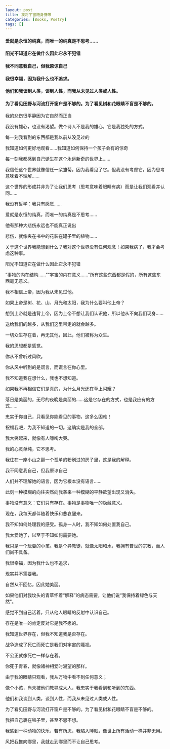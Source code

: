 ```yaml
---
layout: post
title: 我将宇宙随身携带
categories: [Books, Poetry]
tags: []
---
```

#### 爱就是永恒的纯真，而唯一的纯真是不思考……
#### 阳光不知道它在做什么因此它永不犯错
#### 我不同意我自己，但我原谅自己
#### 我很幸福，因为我什么也不追求。
#### 他们和我谈到人类，谈到人性，而我从未见过人类或人性。
#### 为了看见田野与河流打开窗户是不够的。为了看见树和花眼睛不盲是不够的。
<!-- more -->
我的悲伤很平静因为它自然而正当

我没有雄心，也没有渴望。做个诗人不是我的雄心，它是我独处的方式。

每一刻我看到的东西都是我以前从没见过的

我知道如何更好地观看……我知道如何保持一个孩子会有的惊奇

每一刻我都感到自己诞生在这个永远新奇的世界上……

我信任这个世界就像信任一朵雏菊，因为我看见了它。但我没有考虑它，因为思考意味着不理解……

这个世界的形成并非为了让我们思考（思考意味着眼睛有病）而是让我们观看并认同……

我没有哲学：我只有感觉……

爱就是永恒的纯真，而唯一的纯真是不思考……

他有那种大悲伤永远也不能真正说出

悲伤，就像夹在书中的花装在罐子里的植物……

关于这个世界我能想到什么？我对这个世界没有任何观念！如果我病了，我才会考虑这种事。

阳光不知道它在做什么因此它永不犯错

“事物的内在结构……”“宇宙的内在意义……”所有这些东西都是假的，所有这些东西毫无意义。

我不相信上帝，因为我从未见过他。

如果上帝是树、花、山、月光和太阳，我为什么要叫他上帝？

想到上帝就是违背上帝，因为上帝不想让我们认识他，所以他从不向我们现身……

送给我们的越多，从我们这里带走的就会越多。

一切众生存在着，再无其他，因此，他们被称为众生。

我的思想都是感觉。

你从不曾听过风吹。

你从风中听到的是谎言，而谎言在你心里。

我不知道我在想什么，我也不想知道。

如果我不再相信它们是真的，为什么月光还在草上闪耀？

落日是美丽的，无尽的夜晚是美丽的……这是它存在的方式，也是我应有的方式……

忠实于你自己，只看见你能看见的事物，这多么困难！

祝福我吧，为我不知道的一切。这确实是我的全部。

我大笑起来，就像有人嚎啕大哭。

 我的心灵单纯，它不思考。

我住在一座小山之巅一个孤单的粉刷过的房子里，这是我的解释。

我不同意我自己，但我原谅自己

人们并不理解她的语言，因为它根本没有语言……

此刻一种模糊的向往突然向我袭来一种模糊的平静欲望出现又消失。

事物没有意义：它们只有存在。事物是事物唯一的隐藏意义。

现在，我每天都伴随着快乐和悲哀醒来。

我不知如何处理我的感受。孤身一人时，我不知如何处置我自己。

我太爱她了，以至于不知如何需要她。

我只是一个玩耍的小孩。我是个异教徒，就像太阳和水，我拥有普世的宗教，而人们尚不具备。

我很幸福，因为我什么也不追求，

现实并不需要我。

自然从不回忆，因此她美丽。

如果他们对我坟头的青草怀着“解释”的病态需要，让他们说“我保持着绿色与天然”。
 
感觉不到自己活着，只从他人眼睛的反射中认识自己。

存在是唯一的肯定反对它是我不愿的。

我知道世界存在，但我不知道我是否存在。

战争造成了死亡而死亡是我们对宇宙的蔑视。

不公正就像死亡一样存在着。

你死于青春，就像诸神相爱时渴望的那样。

由于我的眼睛只观看，我从万物中看不到任何意义；

像个小孩，尚未被他们教导成大人，我忠实于我看到和听到的东西。

他们和我谈到人类，谈到人性，而我从未见过人类或人性。

为了看见田野与河流打开窗户是不够的。为了看见树和花眼睛不盲是不够的。

我把自己裹在毯子里，甚至不思不想。

我感到一种动物的快乐，若有所思，我陷入睡眠，像世上所有活动一样并非无用。

风把我推向哪里，我就走到哪里而不让自己思考。
